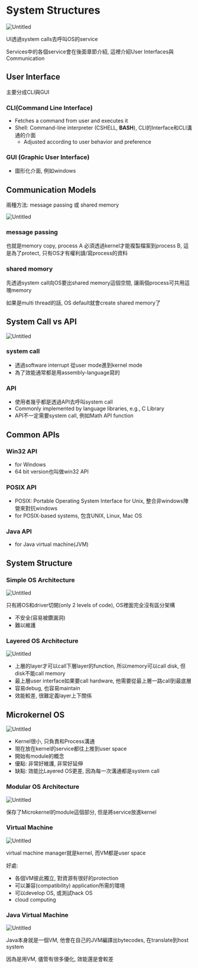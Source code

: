 # System Structures

![Untitled](System%20Structures%2019c1bbd1f267451aabc8a515bab19138/Untitled.png)

UI透過system calls去呼叫OS的service

Services中的各個service會在後面章節介紹, 這裡介紹User Interfaces與Communication

## User Interface

主要分成CLI與GUI

### CLI(Command Line Interface)

- Fetches a command from user and executes it
- Shell: Command-line interpreter (CSHELL, **BASH**), CLI的Interface和CLI溝通的介面
    - Adjusted according to user behavior and preference

### GUI (Graphic User Interface)

- 圖形化介面, 例如windows

## Communication Models

兩種方法: message passing 或 shared memory

![Untitled](System%20Structures%2019c1bbd1f267451aabc8a515bab19138/Untitled%201.png)

### message passing

也就是memory copy, process A 必須透過kernel才能複製檔案到process B, 這是為了protect, 只有OS才有權利讀/寫process的資料

### shared momory

先透過system call向OS要出shared memory這個空間, 讓兩個process可共用這塊memory

如果是multi thread的話, OS default就會create shared memory了

## System Call vs API

![Untitled](System%20Structures%2019c1bbd1f267451aabc8a515bab19138/Untitled%202.png)

### system call

- 透過software interrupt 從user mode進到kernel mode
- 為了效能通常都是用assembly-language寫的

### API

- 使用者幾乎都是透過API去呼叫system call
- Commonly implemented by language libraries, e.g., C Library
- API不一定需要system call, 例如Math API function

## Common APIs

### Win32 API

- for Windows
- 64 bit version也叫做win32 API

### POSIX API

- POSIX: Portable Operating System Interface for Unix, 整合非windows陣營來對抗windows
- for POSIX-based systems, 包含UNIX, Linux, Mac OS

### Java API

- for Java virtual machine(JVM)

## System Structure

### Simple OS Architecture

![Untitled](System%20Structures%2019c1bbd1f267451aabc8a515bab19138/Untitled%203.png)

只有將OS和driver切開(only 2 levels of code), OS裡面完全沒有區分架構

- 不安全(容易被鑽漏洞)
- 難以維護

### Layered OS Architecture

![Untitled](System%20Structures%2019c1bbd1f267451aabc8a515bab19138/Untitled%204.png)

- 上層的layer才可以call下層layer的function, 所以memory可以call disk, 但disk不能call memory
- 最上層user interface如果要call hardware, 他需要從最上層一路call到最底層
- 容易debug, 也容易maintain
- 效能較差, 很難定義layer上下關係

## Microkernel OS

![Untitled](System%20Structures%2019c1bbd1f267451aabc8a515bab19138/Untitled%205.png)

- Kernel很小, 只負責和Process溝通
- 現在放在kernel的service都往上推到user space
- 開始有module的概念
- 優點: 非常好維護, 非常好延伸
- 缺點: 效能比Layered OS更差, 因為每一次溝通都是system call

### Modular OS Architecture

![Untitled](System%20Structures%2019c1bbd1f267451aabc8a515bab19138/Untitled%206.png)

保存了Microkernel的module這個部分, 但是將service放進kernel

### Virtual Machine

![Untitled](System%20Structures%2019c1bbd1f267451aabc8a515bab19138/Untitled%207.png)

virtual machine manager就是kernel, 而VM都是user space

好處:

- 各個VM彼此獨立, 對資源有很好的protection
- 可以兼容(compatibility) application所需的環境
- 可以develop OS, 或測試hack OS
- cloud computing

### Java Virtual Machine

![Untitled](System%20Structures%2019c1bbd1f267451aabc8a515bab19138/Untitled%208.png)

Java本身就是一個VM, 他會在自己的JVM編譯出bytecodes, 在translate到host system

因為是用VM, 儘管有很多優化, 效能還是會較差